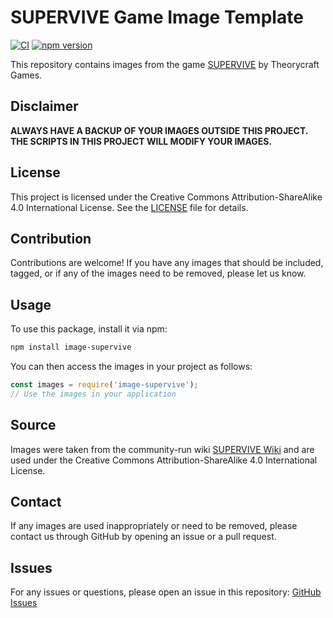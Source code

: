 # SUPERVIVE Game Image Template

[![CI](https://github.com/infinia-yzl/image-supervive/actions/workflows/ci.yml/badge.svg)](https://github.com/infinia-yzl/image-supervive/actions/workflows/ci.yml)
[![npm version](https://img.shields.io/npm/v/image-supervive.svg)](https://www.npmjs.com/package/image-supervive)

This repository contains images from the game [SUPERVIVE](https://www.playsupervive.com/) by Theorycraft Games. 

## Disclaimer
**ALWAYS HAVE A BACKUP OF YOUR IMAGES OUTSIDE THIS PROJECT. THE SCRIPTS IN THIS PROJECT WILL MODIFY YOUR IMAGES.**

## License
This project is licensed under the Creative Commons Attribution-ShareAlike 4.0 International License. See the [LICENSE](LICENSE) file for details.

## Contribution
Contributions are welcome! If you have any images that should be included, tagged, or if any of the images need to be removed, please let us know.

## Usage
To use this package, install it via npm:
```sh
npm install image-supervive
```
You can then access the images in your project as follows:

```js
const images = require('image-supervive');
// Use the images in your application
```

## Source
Images were taken from the community-run wiki [SUPERVIVE Wiki](https://supervive.wiki.gg/) and are used under the Creative Commons Attribution-ShareAlike 4.0 International License.

## Contact
If any images are used inappropriately or need to be removed, please contact us through GitHub by opening an issue or a pull request.

## Issues
For any issues or questions, please open an issue in this repository: [GitHub Issues](https://github.com/infinia-yzl/image-supervive/issues)
